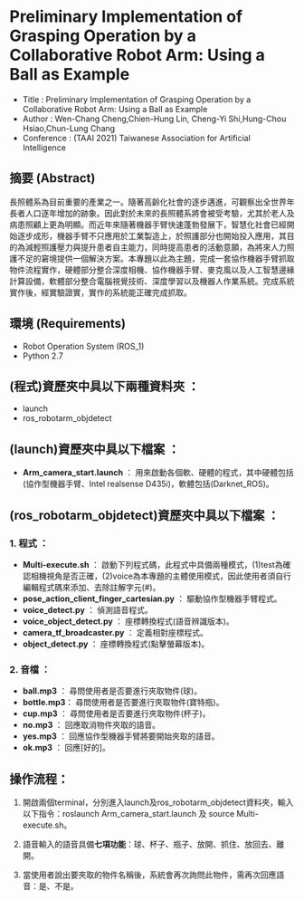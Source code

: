 # Preliminary Implementation of Grasping Operation by a Collaborative Robot Arm: Using a Ball as Example

* Title : Preliminary Implementation of Grasping Operation by a Collaborative Robot Arm: Using a Ball as Example
* Author : Wen-Chang Cheng,Chien-Hung Lin, Cheng-Yi Shi,Hung-Chou Hsiao,Chun-Lung Chang
* Conference : (TAAI 2021) Taiwanese Association for Artificial Intelligence

## 摘要 (Abstract)
長照體系為目前重要的產業之一。隨著高齡化社會的逐步邁進，可觀察出全世界年長者人口逐年增加的跡象。因此對於未來的長照體系將會被受考驗，尤其於老人及病患照顧上更為明顯。而近年來隨著機器手臂快速蓬勃發展下，智慧化社會已經開始逐步成形，機器手臂不只應用於工業製造上，於照護部分也開始投入應用，其目的為減輕照護壓力與提升患者自主能力，同時提高患者的活動意願，為將來人力照護不足的窘境提供一個解決方案。本專題以此為主題，完成一套協作機器手臂抓取物件流程實作，硬體部分整合深度相機、協作機器手臂、麥克風以及人工智慧邊緣計算設備，軟體部分整合電腦視覺技術、深度學習以及機器人作業系統。完成系統實作後，經實驗證實，實作的系統能正確完成抓取。

## 環境 (Requirements)
* Robot Operation System (ROS_1)
* Python 2.7

## (程式)資歷夾中具以下兩種資料夾 ：
- launch
- ros_robotarm_objdetect
  
## (launch)資歷夾中具以下檔案 ：
- **Arm_camera_start.launch** ： 用來啟動各個軟、硬體的程式，其中硬體包括(協作型機器手臂、Intel realsense D435i)，軟體包括(Darknet_ROS)。

## (ros_robotarm_objdetect)資歷夾中具以下檔案 ：
### 1. 程式 ：
- **Multi-execute.sh**                        ：  啟動下列程式碼，此程式中具備兩種模式，(1)test為確認相機視角是否正確，(2)voice為本專題的主體使用模式，因此使用者須自行編輯程式碼來添加、去除註解字元(#)。
- **pose_action_client_finger_cartesian.py**  ：  驅動協作型機器手臂程式。
- **voice_detect.py**                         ：  偵測語音程式。
- **voice_object_detect.py**                  ：  座標轉換程式(語音辨識版本)。
- **camera_tf_broadcaster.py**                ：  定義相對座標程式。
- **object_detect.py**                        ：  座標轉換程式(點擊螢幕版本)。

### 2. 音檔 ：
- **ball.mp3**  ：  尋問使用者是否要進行夾取物件(球)。
- **bottle.mp3**：  尋問使用者是否要進行夾取物件(寶特瓶)。
- **cup.mp3**   ：  尋問使用者是否要進行夾取物件(杯子)。
- **no.mp3**    ：  回應取消物件夾取的語音。
- **yes.mp3**   ：  回應協作型機器手臂將要開始夾取的語音。
- **ok.mp3**    ：  回應[好的]。
  
## 操作流程：
1. 開啟兩個terminal，分別進入launch及ros_robotarm_objdetect資料夾，輸入以下指令：roslaunch Arm_camera_start.launch 及 source Multi-execute.sh。

1. 語音輸入的語音具備**七項功能**：球、杯子、瓶子、放開、抓住、放回去、離開。

1. 當使用者說出要夾取的物件名稱後，系統會再次詢問此物件，需再次回應語音：是、不是。
